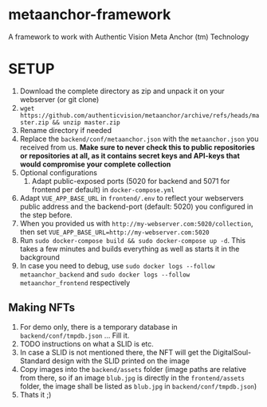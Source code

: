 # metaanchor-framework
A framework to work with Authentic Vision Meta Anchor (tm) Technology

# SETUP
1. Download the complete directory as zip and unpack it on your webserver (or git clone)
  1. `wget https://github.com/authenticvision/metaanchor/archive/refs/heads/master.zip && unzip master.zip`
  1. Rename directory if needed  
1. Replace the `backend/conf/metaanchor.json` with the `metaanchor.json` you received from us. __Make sure to never check this to public repositories or repositories at all, as it contains secret keys and API-keys that would compromise your complete collection__
1. Optional configurations
   1. Adapt public-exposed ports (5020 for backend and 5071 for frontend per default) in `docker-compose.yml` 
1. Adapt `VUE_APP_BASE_URL` in `frontend/.env` to reflect your webservers public address and the backend-port (default: 5020) you configured in the step before.
  1. When you provided us with `http://my-webserver.com:5020/collection`, then set `VUE_APP_BASE_URL=http://my-webserver.com:5020`
1. Run `sudo docker-compose build && sudo docker-compose up -d`. This takes a few minutes and builds everything as well as starts it in the background
  1. In case you need to debug, use `sudo docker logs --follow metaanchor_backend` and `sudo docker logs --follow metaanchor_frontend` respectively


## Making NFTs
1. For demo only, there is a temporary database in `backend/conf/tmpdb.json` ... Fill it.
  1. TODO instructions on what a SLID is etc.
  1. In case a SLID is not mentioned there, the NFT will get the DigitalSoul-Standard design with the SLID printed on the image
1. Copy images into the `backend/assets` folder (image paths are relative from there, so if an image `blub.jpg` is directly in the `frontend/assets` folder, the image shall be listed as `blub.jpg` in `backend/conf/tmpdb.json`)
1. Thats it ;) 
